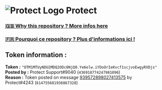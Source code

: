 # ![Protect Logo](https://i.imgur.com/5ovpCPg.png) Protect

### [🇬🇧 Why this repository ? More infos here](https://github.com/protect-github-bot/token-reset/blob/main/README.md)

### [🇫🇷 Pourquoi ce repository ? Plus d'informations ici !](https://github.com/protect-github-bot/token-reset/blob/main/FR_README.md)

## Token information :
**Token :** `"OTM1MTUyNDU2MDQ2ODc0NjQ0.Ye6elw.iYDoOrIeKvcf1scjvoEwgyRXDjs"`\
**Posted by :** Protect Support#9040 (`436918774247981096`)\
**Reason :** Token posted on message [939572898027413575](https://discord.com/channels/835179952500113459/881108454226399292/939572898027413575) by Protect#4243 (`614755681936867328`)